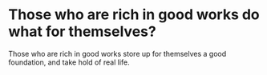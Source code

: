 # Those who are rich in good works do what for themselves?

Those who are rich in good works store up for themselves a good foundation, and take hold of real life.
